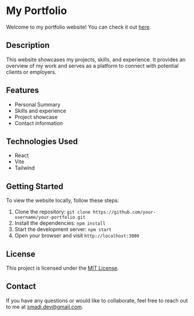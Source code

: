 # My Portfolio

Welcome to my portfolio website! You can check it out [here](https://mohammadalsmadi.com).

## Description

This website showcases my projects, skills, and experience. It provides an overview of my work and serves as a platform to connect with potential clients or employers.

## Features

- Personal Summary
- Skills and experience
- Project showcase
- Contact information

## Technologies Used

- React
- Vite
- Tailwind

## Getting Started

To view the website locally, follow these steps:

1. Clone the repository: `git clone https://github.com/your-username/your-portfolio.git`
2. Install the dependencies: `npm install`
3. Start the development server: `npm start`
4. Open your browser and visit `http://localhost:3000`

## License

This project is licensed under the [MIT License](LICENSE).

## Contact

If you have any questions or would like to collaborate, feel free to reach out to me at [smadi.dev@gmail.com](mailto:smadi.dev@gmail.com).
